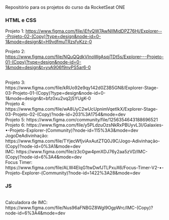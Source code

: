 Repositório para os projetos do curso da RocketSeat ONE
<br>
### HTML e CSS

Projeto 1: https://www.figma.com/file/iEfvQW7AwNIIMidDPZ76Hj/Explorer---Projeto-02-(Copy)?type=design&node-id=0-1&mode=design&t=H9vdfmuTRzsfyKzz-0
<br>

Projeto 2: https://www.figma.com/file/NQuQQdkVInoWgAsqjTDt5s/Explorer---Projeto-01-(Copy)?type=design&node-id=0-1&mode=design&t=yvA906f9nvPS5ar6-0

<br>
Projeto 3: https://www.figma.com/file/kRUo92e9qy142d0Z3B5GN8/Explorer-Stage-03-Projeto-01-(Copy)?type=design&node-id=0-1&mode=design&t=bfz0xu2vq2jSYUgK-0

<br>
Projeto 4: https://www.figma.com/file/wA8UyC2wUcUpnimVqetIkX/Explorer-Stage-03-Projeto-02-(Copy)?node-id=203%3A1754&mode=dev

<br>
Projeto 5: https://www.figma.com/community/file/1256354643188696521

<br>
Projeto 6: https://www.figma.com/file/y5PLdzuOzsNkRxPBUyvL3I/Galaxies-•-Projeto-Explorer-(Community)?node-id=115%3A3&mode=dev

<br>
JogoDeAdivinhação: https://www.figma.com/file/TYjecWfjviAxAutZTQ0J9C/Jogo-Adivinhação-(Copy)?node-id=0%3A1&mode=dev

<br>
IMC: https://www.figma.com/file/z3c0gw4pmXDJ76y2aa5zVD/IMC-(Copy)?node-id=6%3A4&mode=dev

<br>
Focus Timer: https://www.figma.com/file/ALW4EIqG1twDwfJTLPxuX6/Focus-Timer-V2-•-Projeto-Explorer-(Community)?node-id=1422%3A28&mode=dev


### JS
<br>
Calculadora de IMC: https://www.figma.com/file/Nus96aFNBGZ8Wgl9OgpWrc/IMC-(Copy)?node-id=6%3A4&mode=dev
